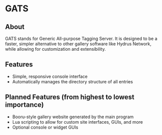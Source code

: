 # GATS
## About
GATS stands for Generic All-purpose Tagging Server. It is designed to be a faster, simpler alternative to other gallery software like Hydrus Network, while allowing for customization and extensibility.

## Features
  * Simple, responsive console interface
  * Automatically manages the directory structure of all entries
  
## Planned Features (from highest to lowest importance)
  * Booru-style gallery website generated by the main program
  * Lua scripting to allow for custom site interfaces, GUIs, and more
  * Optional console or widget GUIs
